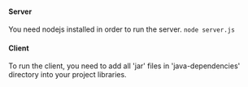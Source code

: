 #### Server
You need nodejs installed in order to run the server.
`node server.js`

#### Client
To run the client, you need to add all 'jar' files in 'java-dependencies' directory into your project libraries.
